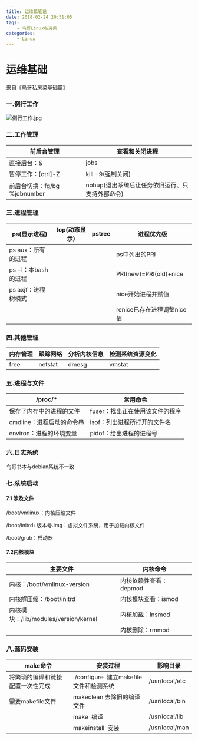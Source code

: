 ```yaml
---
title: 运维篇笔记
date: 2018-02-24 20:51:05
tags:
	- 鸟哥Linux私房菜
categories:
	- Linux
---
```

# 运维基础


来自《鸟哥私房菜基础篇》
### 一.例行工作
![例行工作.jpg](00.jpeg)

### 二.工作管理
| 前后台管理 | 查看和关闭进程 |
| --- | --- |
| 直接后台：& | jobs |
| 暂停工作：[ctrl]-Z | kill -9(强制关闭) |
| 前后台切换：fg/bg %jobnumber | nohup(退出系统后让任务依旧运行、只支持外部命令) |


### 三.进程管理
| ps(显示进程) | top(动态显示) | pstree | 进程优先级 |
| --- | --- | --- | --- |
| ps aux：所有的进程 |  |  | ps中列出的PRI |
| ps -l：本bash的进程 |  |  | PRI(new)=PRI(old)+nice |
| ps axjf：进程树模式 |  |  | nice开始进程并赋值 |
|  |  |  | renice已存在进程调整nice值 |


### 四.其他管理
| 内存管理 | 跟踪网络 | 分析内核信息 | 检测系统资源变化 |
| --- | --- | --- | --- |
| free | netstat | dmesg | vmstat |


### 五.进程与文件
| /proc/* | 常用命令 |
| --- | --- |
| 保存了内存中的进程的文件 | fuser：找出正在使用该文件的程序 |
| cmdline：进程启动的命令串 | isof：列出进程所打开的文件名 |
| environ：进程的环境变量 | pidof：给出进程的进程号 |


### 六.日志系统

鸟哥书本与debian系统不一致

### 七.系统启动

#### 7.1 涉及文件

/boot/vmlinux：内核压缩文件

/boot/initrd+版本号.img：虚拟文件系统，用于加载内核文件

/boot/grub：启动器

#### 7.2内核模块
| 主要文件 | 内核命令 |
| --- | --- |
| 内核：/boot/vmlinux-version | 内核依赖性查看：depmod |
| 内核解压缩：/boot/initrd | 内核模块查看：ismod |
| 内核模块：/lib/modules/version/kernel | 内核加载：insmod |
|  | 内核删除：rmmod |


### 八.源码安装
| make命令 | 安装过程 | 影响目录 |
| --- | --- | --- |
| 将繁琐的编译和链接配置一次性完成 | ./configure  建立makefile文件和检测系统 | /usr/local/etc |
| 需要makefile文件 | makeclean 去除旧的编译文件 | /usr/local/bin |
|  | make  编译 | /usr/local/lib |
|  | makeinstall  安装 | /usr/local/man |


